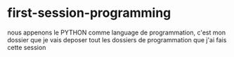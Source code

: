 # first-session-programming
nous appenons le PYTHON comme language de programmation,
c'est mon dossier que je vais deposer tout les dossiers de programmation que j'ai fais cette session

